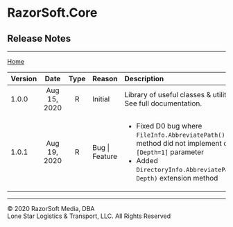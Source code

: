 # RazorSoft.Core  
## Release Notes
____________________________________________________________________________________________________  
[Home][1]  

| Version | Date         | Type | Reason         | Description                                                                                                                                                                                            |  
|:--------|:------------:|:----:|:---------------|:-------------------------------------------------------------------------------------------------------------------------------------------------------------------------------------------------------|  
| 1.0.0   | Aug 15, 2020 | R    | Initial        | Library of useful classes & utilities. See full documentation.                                                                                                                                         |  
| 1.0.1   | Aug 19, 2020 | R    | Bug \| Feature | <ul><li>Fixed D0 bug where `FileInfo.AbbreviatePath()` ext. method did not implement optional `[Depth=1]` parameter</li><li>Added `DirectoryInfo.AbbreviatePath(int Depth)` extension method</li></ul> |  
  
____________________________________________________________________________________________________   
© 2020 RazorSoft Media, DBA  
       Lone Star Logistics & Transport, LLC. All Rights Reserved  

[1]: ../../README.md
